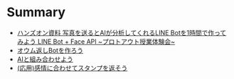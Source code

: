 # Summary

* [ハンズオン資料 写真を送るとAIが分析してくれるLINE Botを1時間で作ってみよう LINE Bot + Face API ~プロトアウト授業体験会~](README.md)
* [オウム返しBotを作ろう](manual/echo-bot.md)
* [AIと組み合わせよう](manual/face-api.md)
* [(応用)感情に合わせてスタンプを返そう](manual/appliaction.md)
